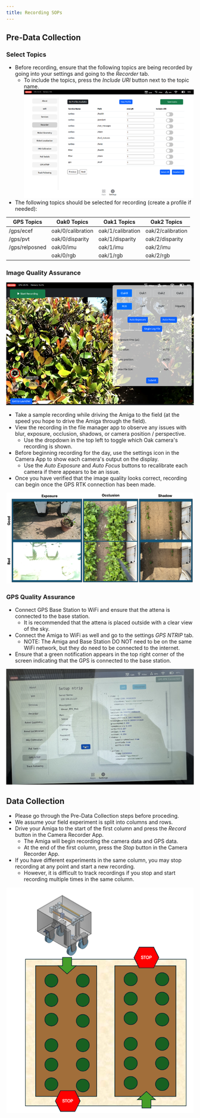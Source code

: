 ```yaml
---
title: Recording SOPs
---
```


## **Pre-Data Collection**

### Select Topics
- Before recording, ensure that the following topics are being recorded by going into your settings and going to the *Recorder* tab.
  - To include the topics, press the *Include URI* button next to the topic name.
![Recorder Settings](imgs/recorder_topics.png)
- The following topics should be selected for recording (create a profile if needed):

| GPS Topics      | Oak0 Topics        | Oak1 Topics        | Oak2 Topics        |
|-----------------|--------------------|--------------------|--------------------|
| /gps/ecef       | oak/0/calibration   | oak/1/calibration   | oak/2/calibration   |
| /gps/pvt        | oak/0/disparity     | oak/1/disparity     | oak/2/disparity     |
| /gps/relposned  | oak/0/imu           | oak/1/imu           | oak/2/imu           |
|                 | oak/0/rgb           | oak/1/rgb           | oak/2/rgb           |

### **Image Quality Assurance**

![Camera Settings](imgs/camera_config.png)

- Take a sample recording while driving the Amiga to the field (at the speed you hope to drive the Amiga through the field). 
- View the recording in the file manager app to observe any issues with blur, exposure, occlusion, shadows, or camera position / perspective. 
    - Use the dropdown in the top left to toggle which Oak camera's recording is shown.
- Before beginning recording for the day, use the settings icon in the Camera App to show each camera's output on the display. 
    - Use the *Auto Exposure* and *Auto Focus* buttons to recalibrate each camera if there appears to be an issue.
- Once you have verified that the image quality looks correct, recording can begin once the GPS RTK connection has been made. 

![Example Image](imgs/example_images.png)

### **GPS Quality Assurance**

- Connect GPS Base Station to WiFi and ensure that the attena is connected to the base station.
  - It is recommended that the attena is placed outside with a clear view of the sky.
- Connect the Amiga to WiFi as well and go to the settings *GPS NTRIP* tab.
  - NOTE: The Amiga and Base Station DO NOT need to be on the same WiFi network, but they do need to be connected to the internet.
- Ensure that a green notification appears in the top right corner of the screen indicating that the GPS is connected to the base station.

![GPS Connection](imgs/gps_rtk.jpg)

## **Data Collection**

- Please go through the Pre-Data Collection steps before proceding.
- We assume your field experiment is split into columns and rows. 
- Drive your Amiga to the start of the first column and press the *Record* button in the Camera Recorder App.
  - The Amiga will begin recording the camera data and GPS data.
  - At the end of the first column, press the *Stop* button in the Camera Recorder App.
- If you have different experiments in the same column, you may stop recording at any point and start a new recording.
  - However, it is difficult to track recordings if you stop and start recording multiple times in the same column.

![Data Collection](imgs/data_collection.png)